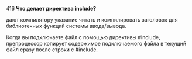 416 **Что делает директива include?**  

дают компилятору указание читать и компилировать заголовок для библиотечных функций системы ввода/вывода.

Когда вы подключаете файл с помощью директивы #include, препроцессор копирует содержимое подключаемого файла в текущий файл сразу после строки с #include.
